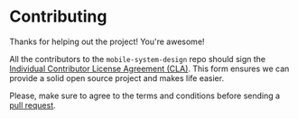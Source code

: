 # Contributing

Thanks for helping out the project! You're awesome!  
  
All the contributors to the `mobile-system-design` repo should sign the [Individual Contributor License Agreement (CLA)](https://docs.google.com/forms/d/1MkCckU7wMJ2x1jzGvvX3Lkkbw8_CfW2k8LHhw95Ekv0). This form ensures we can provide a solid open source project and makes life easier.  
  
Please, make sure to agree to the terms and conditions before sending a [pull request](https://github.com/weeeBox/mobile-system-design/pulls).
